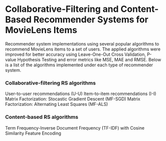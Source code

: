 # Collaborative-Filtering and Content-Based Recommender Systems for MovieLens Items
Recommender system implementations using several popular algorithms to recommend MovieLens items to a set of users. The applied algorithms were improved for better accuracy using Leave-One-Out Cross Validation, P-value Hypothesis Testing and error metrics like MSE, MAE and RMSE. Below is a list of the algorithms implemented under each type of recommender system.

### Collaborative-filtering RS algorithms
  User-to-user recommendations (U-U)
  Item-to-item recommendations (I-I)
  Matrix Factorization: Stocastic Gradient Descent (MF-SGD)
  Matrix Factorization: Alternating Least Squares (MF-ALS)

### Content-based RS algorithms
  Term Frequency-Inverse Document Frequency (TF-IDF) with Cosine Similarity
  Feature Encoding
